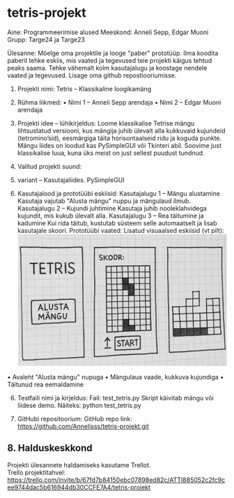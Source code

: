 # tetris-projekt
Aine: Programmeerimise alused
Meeskond: Anneli Sepp, Edgar Muoni
Grupp: Targe24 ja Targe23

Ülesanne: Mõelge oma projektile ja looge "paber" prototüüp. Ilma koodita paberil tehke eskiis, mis vaated ja tegevused teie projekti käigus tehtud peaks saama.
Tehke vähemalt kolm kasutajalugu ja koostage nendele vaated ja tegevused. Lisage oma github repostiooriumisse.

1. Projekti nimi: Tetris – Klassikaline loogikamäng
2. Rühma liikmed:
•	Nimi 1 – Anneli Sepp arendaja
•	Nimi 2 – Edgar Muoni arendaja

3. Projekti idee – lühikirjeldus:
Loome klassikalise Tetrise mängu lihtsustatud versiooni, kus mängija juhib ülevalt alla kukkuvaid kujundeid (tetromino’sid), eesmärgiga täita horisontaalseid ridu ja koguda punkte. Mängu liides on loodud kas PySimpleGUI või Tkinteri abil. Soovime just klassikalise luua, kuna üks meist on just sellest puudust tundnud.

4. Valitud projekti suund:
4. variant – Kasutajaliides. PySimpleGUI

5. Kasutajalood ja prototüübi eskiisid:
Kasutajalugu 1 – Mängu alustamine
Kasutaja vajutab "Alusta mängu" nuppu ja mängulaud ilmub.
Kasutajalugu 2 – Kujundi juhtimine
Kasutaja juhib nooleklahvidega kujundit, mis kukub ülevalt alla.
Kasutajalugu 3 – Rea täitumine ja kadumine
Kui rida täitub, kustutab süsteem selle automaatselt ja lisab kasutajale skoori.
Prototüübi vaated:
 Lisatud visuaalsed eskiisid (vt pilt):
 ![Prototüüp](prototyyp.jpg)
 
•	Avaleht "Alusta mängu" nupuga
•	Mängulaua vaade, kukkuva kujundiga
•	Täitunud rea eemaldamine

6. Testfaili nimi ja kirjeldus:
Fail: test_tetris.py
 Skript käivitab mängu või liidese demo. Näiteks:
python test_tetris.py

7. GitHubi repositoorium:
GitHub repo link: https://github.com/Annelisss/tetris-projekt.git

## 8. Halduskeskkond
Projekti ülesannete haldamiseks kasutame Trellot.  
Trello projektitahvel: https://trello.com/invite/b/67fd7b84150ebc07898ed82c/ATTI885052c2fc9cee9744dac5b616944db30CCFE7A4/tetris-projekt
